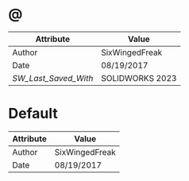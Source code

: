 # @
| Attribute | Value |
| ---  | ---     |
| Author | SixWingedFreak |
| Date | 08/19/2017 |
| _SW_Last_Saved_With_ | SOLIDWORKS 2023 |
# Default
| Attribute | Value |
| ---  | ---     |
| Author | SixWingedFreak |
| Date | 08/19/2017 |
